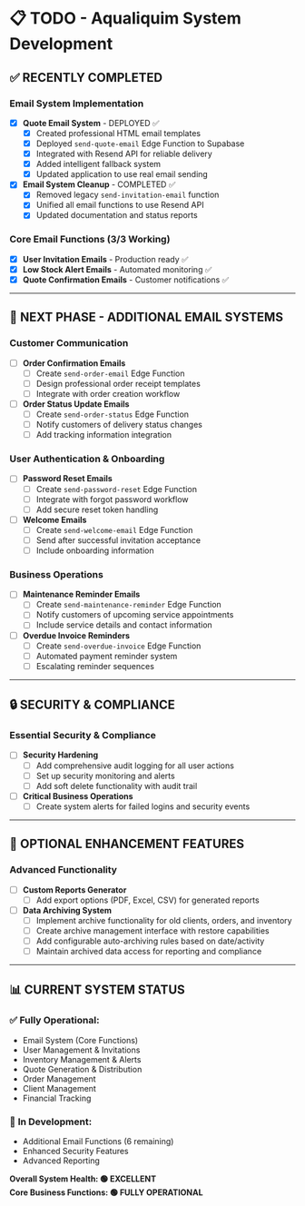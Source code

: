 # 📋 TODO - Aqualiquim System Development

## ✅ **RECENTLY COMPLETED**

### Email System Implementation
- [x] **Quote Email System** - DEPLOYED ✅
  - [x] Created professional HTML email templates
  - [x] Deployed `send-quote-email` Edge Function to Supabase
  - [x] Integrated with Resend API for reliable delivery
  - [x] Added intelligent fallback system
  - [x] Updated application to use real email sending
- [x] **Email System Cleanup** - COMPLETED ✅
  - [x] Removed legacy `send-invitation-email` function
  - [x] Unified all email functions to use Resend API
  - [x] Updated documentation and status reports

### Core Email Functions (3/3 Working)
- [x] **User Invitation Emails** - Production ready ✅
- [x] **Low Stock Alert Emails** - Automated monitoring ✅  
- [x] **Quote Confirmation Emails** - Customer notifications ✅

---

## 🎯 **NEXT PHASE - ADDITIONAL EMAIL SYSTEMS**

### Customer Communication
- [ ] **Order Confirmation Emails** 
  - [ ] Create `send-order-email` Edge Function
  - [ ] Design professional order receipt templates
  - [ ] Integrate with order creation workflow
- [ ] **Order Status Update Emails**
  - [ ] Create `send-order-status` Edge Function  
  - [ ] Notify customers of delivery status changes
  - [ ] Add tracking information integration

### User Authentication & Onboarding  
- [ ] **Password Reset Emails**
  - [ ] Create `send-password-reset` Edge Function
  - [ ] Integrate with forgot password workflow
  - [ ] Add secure reset token handling
- [ ] **Welcome Emails**
  - [ ] Create `send-welcome-email` Edge Function
  - [ ] Send after successful invitation acceptance
  - [ ] Include onboarding information

### Business Operations
- [ ] **Maintenance Reminder Emails**
  - [ ] Create `send-maintenance-reminder` Edge Function
  - [ ] Notify customers of upcoming service appointments
  - [ ] Include service details and contact information
- [ ] **Overdue Invoice Reminders**
  - [ ] Create `send-overdue-invoice` Edge Function
  - [ ] Automated payment reminder system
  - [ ] Escalating reminder sequences

---

## 🔒 **SECURITY & COMPLIANCE**

### Essential Security & Compliance
- [ ] **Security Hardening**
  - [ ] Add comprehensive audit logging for all user actions
  - [ ] Set up security monitoring and alerts
  - [ ] Add soft delete functionality with audit trail
- [ ] **Critical Business Operations**
  - [ ] Create system alerts for failed logins and security events

---

## 🌟 **OPTIONAL ENHANCEMENT FEATURES**

### Advanced Functionality
- [ ] **Custom Reports Generator**
  - [ ] Add export options (PDF, Excel, CSV) for generated reports

- [ ] **Data Archiving System**
  - [ ] Implement archive functionality for old clients, orders, and inventory
  - [ ] Create archive management interface with restore capabilities
  - [ ] Add configurable auto-archiving rules based on date/activity
  - [ ] Maintain archived data access for reporting and compliance

---

## 📊 **CURRENT SYSTEM STATUS**

### ✅ **Fully Operational:**
- Email System (Core Functions)
- User Management & Invitations  
- Inventory Management & Alerts
- Quote Generation & Distribution
- Order Management
- Client Management
- Financial Tracking

### 🔧 **In Development:**
- Additional Email Functions (6 remaining)
- Enhanced Security Features
- Advanced Reporting

**Overall System Health: 🟢 EXCELLENT**  
**Core Business Functions: 🟢 FULLY OPERATIONAL**